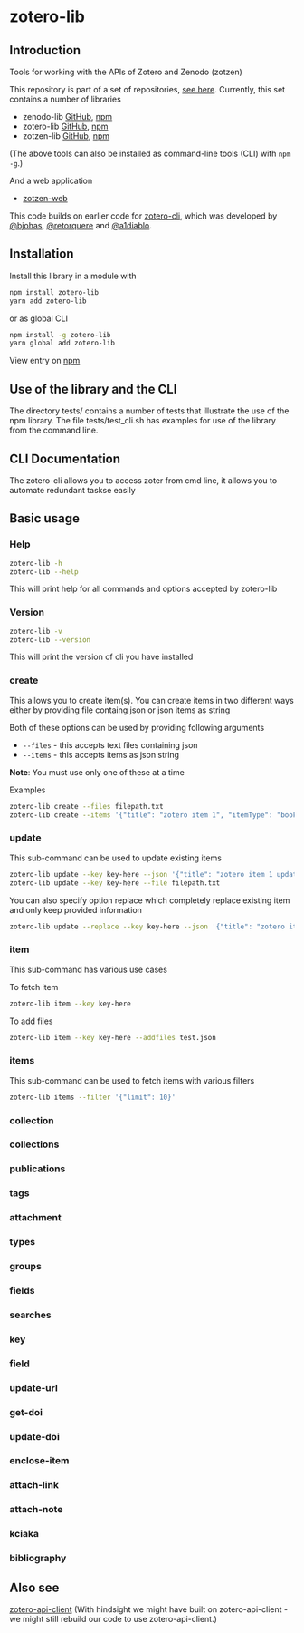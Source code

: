 # zotero-lib

## Introduction

Tools for working with the APIs of Zotero and Zenodo (zotzen)

This repository is part of a set of repositories, [see here](https://github.com/orgs/OpenDevEd/teams/zotzen-team/repositories). Currently, this set contains a number of libraries

- zenodo-lib [GitHub](https://github.com/opendeved/zenodo-lib), [npm](https://www.npmjs.com/package/zenodo-lib)
- zotero-lib [GitHub](https://github.com/opendeved/zotero-lib), [npm](https://www.npmjs.com/package/zotero-lib)
- zotzen-lib [GitHub](https://github.com/opendeved/zotzen-lib), [npm](https://www.npmjs.com/package/zotzen-lib)

(The above tools can also be installed as command-line tools (CLI) with `npm -g`.)

And a web application

- [zotzen-web](https://github.com/opendeved/zotzen-web)

This code builds on earlier code for [zotero-cli](https://github.com/OpenDevEd/zotero-cli), which was developed by [@bjohas](https://github.com/bjohas), [@retorquere](https://github.com/retorquere) and [@a1diablo](https://github.com/a1diablo).

## Installation

Install this library in a module with

```bash
npm install zotero-lib
yarn add zotero-lib
```

or as global CLI

```bash
npm install -g zotero-lib
yarn global add zotero-lib
```

View entry on [npm](https://www.npmjs.com/package/zotero-lib)

## Use of the library and the CLI

The directory tests/ contains a number of tests that illustrate the
use of the npm library. The file tests/test_cli.sh has examples for
use of the library from the command line.

## CLI Documentation

The zotero-cli allows you to access zoter from cmd line, it allows you to automate redundant taskse easily

## Basic usage

### Help

```bash
zotero-lib -h
zotero-lib --help
```

This will print help for all commands and options accepted by zotero-lib

### Version

```bash
zotero-lib -v
zotero-lib --version
```

This will print the version of cli you have installed

### create

This allows you to create item(s). You can create items in two different ways either by providing file containg json or json items as string

Both of these options can be used by providing following arguments

- `--files` - this accepts text files containing json
- `--items` - this accepts items as json string

**Note**: You must use only one of these at a time

Examples

```bash
zotero-lib create --files filepath.txt
zotero-lib create --items '{"title": "zotero item 1", "itemType": "book"}' '{"title": "zotero item 2", "itemType": "book"}'
```

### update

This sub-command can be used to update existing items

```bash
zotero-lib update --key key-here --json '{"title": "zotero item 1 updat", "itemType": "book"}'
zotero-lib update --key key-here --file filepath.txt
```

You can also specify option replace which completely replace existing item and only keep provided information

```bash
zotero-lib update --replace --key key-here --json '{"title": "zotero item 1 updat", "itemType": "book"}'
```

### item

This sub-command has various use cases

To fetch item

```bash
zotero-lib item --key key-here
```

To add files

```bash
zotero-lib item --key key-here --addfiles test.json
```

### items

This sub-command can be used to fetch items with various filters

```bash
zotero-lib items --filter '{"limit": 10}'
```

### collection

### collections

### publications

### tags

### attachment

### types

### groups

### fields

### searches

### key

### field

### update-url

### get-doi

### update-doi

### enclose-item

### attach-link

### attach-note

### kciaka

### bibliography

## Also see

[zotero-api-client](https://github.com/tnajdek/zotero-api-client) (With hindsight we might have built on zotero-api-client - we might still rebuild our code to use zotero-api-client.)
